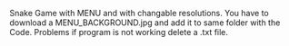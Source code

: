 Snake Game with MENU and with changable resolutions.
You have to download a MENU_BACKGROUND.jpg and add it to same folder with the Code.
Problems if program is not working delete a .txt file.
